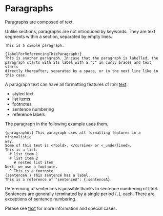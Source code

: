 # Paragraphs

Paragraphs are composed of text.

Unlike sections, paragraphs are not introduced by keywords. They are text
segments within a section, separated by empty lines.

```
This is a simple paragraph.

{labelForReferencingThisParagraph:}
This is another paragraph. In case that the paragraph is labelled, the
paragraph starts with its label with a ":" in curly braces and text starts
directly thereafter, separated by a space, or in the next line like in this case.

```

A paragraph text can have all formatting features of ltml [text](text.md):
- styled text
- list items
- footnotes 
- sentence numbering
- reference labels

The paragraph in the following example uses them.

```
{paragraphA:} This paragraph uses all formatting features in a minimalistic
way.
Some of this text is <*bold>, </cursive> or <_underlined>.
This is a list:
  # list item 1
  # list item 2
    # nested list item
Next, we use a footnote.
  ^ This is a footnote.
{sentenceA:} This sentence has a label.
This is a reference of "sentenceA": {:sentenceA}.

```
Referencing of sentences is possible thanks to sentence numbering of Ltml.
Sentences are generally terminated by a single period (`.`), each. There are
exceptions of sentence numbering.

Please see [text](text.md) for more information and special cases.

